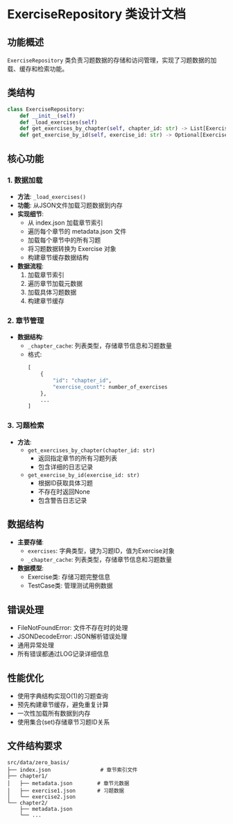 # ExerciseRepository 类设计文档

## 功能概述
`ExerciseRepository` 类负责习题数据的存储和访问管理，实现了习题数据的加载、缓存和检索功能。

## 类结构
```python
class ExerciseRepository:
    def __init__(self)
    def _load_exercises(self)
    def get_exercises_by_chapter(self, chapter_id: str) -> List[Exercise]
    def get_exercise_by_id(self, exercise_id: str) -> Optional[Exercise]
```

## 核心功能

### 1. 数据加载
- **方法**: `_load_exercises()`
- **功能**: 从JSON文件加载习题数据到内存
- **实现细节**:
  - 从 index.json 加载章节索引
  - 遍历每个章节的 metadata.json 文件
  - 加载每个章节中的所有习题
  - 将习题数据转换为 Exercise 对象
  - 构建章节缓存数据结构
- **数据流程**:
  1. 加载章节索引
  2. 遍历章节加载元数据
  3. 加载具体习题数据
  4. 构建章节缓存

### 2. 章节管理
- **数据结构**:
  - `_chapter_cache`: 列表类型，存储章节信息和习题数量
  - 格式:
    ```python
    [
        {
            "id": "chapter_id",
            "exercise_count": number_of_exercises
        },
        ...
    ]
    ```

### 3. 习题检索
- **方法**: 
  - `get_exercises_by_chapter(chapter_id: str)`
    - 返回指定章节的所有习题列表
    - 包含详细的日志记录
  - `get_exercise_by_id(exercise_id: str)`
    - 根据ID获取具体习题
    - 不存在时返回None
    - 包含警告日志记录

## 数据结构
- **主要存储**:
  - `exercises`: 字典类型，键为习题ID，值为Exercise对象
  - `_chapter_cache`: 列表类型，存储章节信息和习题数量
- **数据模型**:
  - Exercise类: 存储习题完整信息
  - TestCase类: 管理测试用例数据

## 错误处理
- FileNotFoundError: 文件不存在时的处理
- JSONDecodeError: JSON解析错误处理
- 通用异常处理
- 所有错误都通过LOG记录详细信息

## 性能优化
- 使用字典结构实现O(1)的习题查询
- 预先构建章节缓存，避免重复计算
- 一次性加载所有数据到内存
- 使用集合(set)存储章节习题ID关系

## 文件结构要求
```
src/data/zero_basis/
├── index.json                # 章节索引文件
├── chapter1/
│   ├── metadata.json        # 章节元数据
│   ├── exercise1.json       # 习题数据
│   └── exercise2.json
└── chapter2/
    ├── metadata.json
    └── ...
```